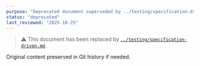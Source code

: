 ```yaml
---
purpose: "Deprecated document superseded by ../testing/specification-driven.md"
status: "deprecated"
last_reviewed: "2025-10-25"
---
```


> ⚠️ This document has been replaced by [`../testing/specification-driven.md`](../testing/specification-driven.md).

Original content preserved in Git history if needed.
